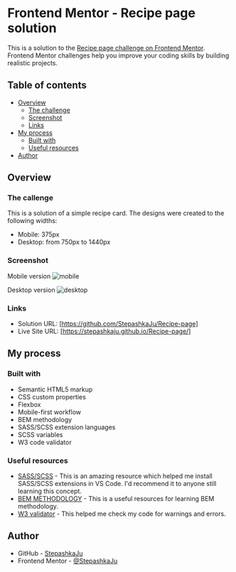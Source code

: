 # Frontend Mentor - Recipe page solution

This is a solution to the [Recipe page challenge on Frontend Mentor](https://www.frontendmentor.io/challenges/recipe-page-KiTsR8QQKm). Frontend Mentor challenges help you improve your coding skills by building realistic projects. 

## Table of contents

- [Overview](#overview)
  - [The challenge](#the-challenge)
  - [Screenshot](#screenshot)
  - [Links](#links)
- [My process](#my-process)
  - [Built with](#built-with)
  - [Useful resources](#useful-resources)
- [Author](#author)

## Overview

### The callenge

This is a solution of a simple recipe card.
The designs were created to the following widths:

- Mobile: 375px
- Desktop: from 750px to 1440px
 

### Screenshot

Mobile version
![mobile](https://github.com/StepashkaJu/Recipe-page/assets/121011573/aa0a3723-f4cc-43fe-b3d7-e10234b34f44)

Desktop version
![desktop](https://github.com/StepashkaJu/Recipe-page/assets/121011573/67ad2787-f3f2-4a49-8113-2d8b1f43ec18)

### Links

- Solution URL: [https://github.com/StepashkaJu/Recipe-page]
- Live Site URL: [https://stepashkaju.github.io/Recipe-page/]

## My process

### Built with

- Semantic HTML5 markup
- CSS custom properties
- Flexbox
- Mobile-first workflow
- BEM methodology
- SASS/SCSS extension languages
- SCSS variables
- W3 code validator

### Useful resources

- [SASS/SCSS](https://sass-lang.com/) - This is an amazing resource which helped me install SASS/SCSS extensions in VS Code. I'd recommend it to anyone still learning this concept.
- [BEM METHODOLOGY](https://en.bem.info/methodology/) - This is a useful resources for learning BEM methodology.
- [W3 validator](https://validator.w3.org/) - This helped me check my code for warnings and errors.


## Author
- GitHub - [StepashkaJu](https://github.com/StepashkaJu)
- Frontend Mentor - [@StepashkaJu](https://www.frontendmentor.io/profile/StepashkaJu)
